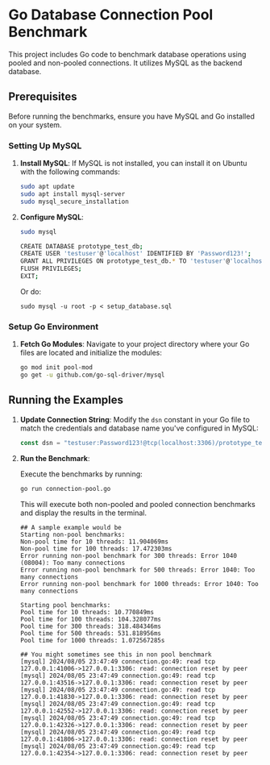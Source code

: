 # Go Database Connection Pool Benchmark

This project includes Go code to benchmark database operations using pooled and non-pooled connections. It utilizes MySQL as the backend database.

## Prerequisites

Before running the benchmarks, ensure you have MySQL and Go installed on your system.

### Setting Up MySQL

1. **Install MySQL**: If MySQL is not installed, you can install it on Ubuntu with the following commands:

    ```bash
    sudo apt update
    sudo apt install mysql-server
    sudo mysql_secure_installation
    ```

2. **Configure MySQL**:

    ```bash
    sudo mysql

    CREATE DATABASE prototype_test_db;
    CREATE USER 'testuser'@'localhost' IDENTIFIED BY 'Password123!';
    GRANT ALL PRIVILEGES ON prototype_test_db.* TO 'testuser'@'localhost';
    FLUSH PRIVILEGES;
    EXIT;
    ```

    Or do:
    ```
    sudo mysql -u root -p < setup_database.sql
    ```

### Setup Go Environment

1. **Fetch Go Modules**: Navigate to your project directory where your Go files are located and initialize the modules:

    ```bash
    go mod init pool-mod
    go get -u github.com/go-sql-driver/mysql
    ```

## Running the Examples

1. **Update Connection String**: Modify the `dsn` constant in your Go file to match the credentials and database name you've configured in MySQL:

    ```go
    const dsn = "testuser:Password123!@tcp(localhost:3306)/prototype_test_db"
    ```

2. **Run the Benchmark**:

    Execute the benchmarks by running:

    ```bash
    go run connection-pool.go
    ```
    
    This will execute both non-pooled and pooled connection benchmarks and display the results in the terminal.
    ```
    ## A sample example would be
    Starting non-pool benchmarks:
    Non-pool time for 10 threads: 11.904069ms
    Non-pool time for 100 threads: 17.472303ms
    Error running non-pool benchmark for 300 threads: Error 1040 (08004): Too many connections
    Error running non-pool benchmark for 500 threads: Error 1040: Too many connections
    Error running non-pool benchmark for 1000 threads: Error 1040: Too many connections

    Starting pool benchmarks:
    Pool time for 10 threads: 10.770849ms
    Pool time for 100 threads: 104.328077ms
    Pool time for 300 threads: 318.484346ms
    Pool time for 500 threads: 531.818956ms
    Pool time for 1000 threads: 1.072567285s

    ## You might sometimes see this in non pool benchmark
    [mysql] 2024/08/05 23:47:49 connection.go:49: read tcp 127.0.0.1:41006->127.0.0.1:3306: read: connection reset by peer
    [mysql] 2024/08/05 23:47:49 connection.go:49: read tcp 127.0.0.1:43516->127.0.0.1:3306: read: connection reset by peer
    [mysql] 2024/08/05 23:47:49 connection.go:49: read tcp 127.0.0.1:41830->127.0.0.1:3306: read: connection reset by peer
    [mysql] 2024/08/05 23:47:49 connection.go:49: read tcp 127.0.0.1:42552->127.0.0.1:3306: read: connection reset by peer
    [mysql] 2024/08/05 23:47:49 connection.go:49: read tcp 127.0.0.1:42326->127.0.0.1:3306: read: connection reset by peer
    [mysql] 2024/08/05 23:47:49 connection.go:49: read tcp 127.0.0.1:41806->127.0.0.1:3306: read: connection reset by peer
    [mysql] 2024/08/05 23:47:49 connection.go:49: read tcp 127.0.0.1:42354->127.0.0.1:3306: read: connection reset by peer

    ```

